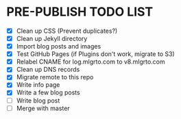 # PRE-PUBLISH TODO LIST

- [x] Clean up CSS (Prevent duplicates?)
- [x] Clean up Jekyll directory
- [x] Import blog posts and images
- [x] Test GitHub Pages (if Plugins don't work, migrate to S3)
- [x] Relabel CNAME for log.mlgrto.com to v8.mlgrto.com
- [x] Clean up DNS records
- [x] Migrate remote to this repo
- [x] Write info page
- [x] Write a few blog posts
- [ ] Write blog post
- [ ] Merge with master